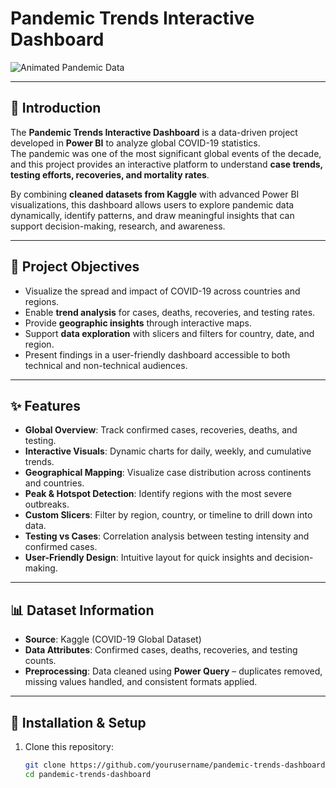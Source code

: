 # Pandemic Trends Interactive Dashboard

![Animated Pandemic Data](https://media.giphy.com/media/3oEjI6SIIHBdRxXI40/giphy.gif)

---

## 📌 Introduction
The **Pandemic Trends Interactive Dashboard** is a data-driven project developed in **Power BI** to analyze global COVID-19 statistics.  
The pandemic was one of the most significant global events of the decade, and this project provides an interactive platform to understand **case trends, testing efforts, recoveries, and mortality rates**.  

By combining **cleaned datasets from Kaggle** with advanced Power BI visualizations, this dashboard allows users to explore pandemic data dynamically, identify patterns, and draw meaningful insights that can support decision-making, research, and awareness.  

---

## 🎯 Project Objectives
- Visualize the spread and impact of COVID-19 across countries and regions.  
- Enable **trend analysis** for cases, deaths, recoveries, and testing rates.  
- Provide **geographic insights** through interactive maps.  
- Support **data exploration** with slicers and filters for country, date, and region.  
- Present findings in a user-friendly dashboard accessible to both technical and non-technical audiences.  

---

## ✨ Features
- **Global Overview**: Track confirmed cases, recoveries, deaths, and testing.  
- **Interactive Visuals**: Dynamic charts for daily, weekly, and cumulative trends.  
- **Geographical Mapping**: Visualize case distribution across continents and countries.  
- **Peak & Hotspot Detection**: Identify regions with the most severe outbreaks.  
- **Custom Slicers**: Filter by region, country, or timeline to drill down into data.  
- **Testing vs Cases**: Correlation analysis between testing intensity and confirmed cases.  
- **User-Friendly Design**: Intuitive layout for quick insights and decision-making.  

---

## 📊 Dataset Information
- **Source**: Kaggle (COVID-19 Global Dataset)  
- **Data Attributes**: Confirmed cases, deaths, recoveries, and testing counts.  
- **Preprocessing**: Data cleaned using **Power Query** – duplicates removed, missing values handled, and consistent formats applied.  

---

## 🚀 Installation & Setup
1. Clone this repository:  
   ```bash
   git clone https://github.com/yourusername/pandemic-trends-dashboard.git
   cd pandemic-trends-dashboard
